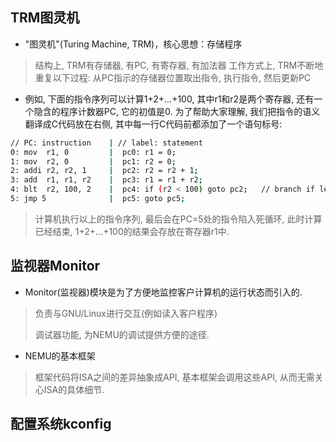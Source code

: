 ## TRM图灵机
- "图灵机"(Turing Machine, TRM)，核心思想：存储程序
> 结构上, TRM有存储器, 有PC, 有寄存器, 有加法器
> 工作方式上, TRM不断地重复以下过程: 从PC指示的存储器位置取出指令, 执行指令, 然后更新PC
- 例如, 下面的指令序列可以计算1+2+...+100, 其中r1和r2是两个寄存器, 还有一个隐含的程序计数器PC, 它的初值是0. 为了帮助大家理解, 我们把指令的语义翻译成C代码放在右侧, 其中每一行C代码前都添加了一个语句标号:

```bash
// PC: instruction    | // label: statement
0: mov  r1, 0         |  pc0: r1 = 0;
1: mov  r2, 0         |  pc1: r2 = 0;
2: addi r2, r2, 1     |  pc2: r2 = r2 + 1;
3: add  r1, r1, r2    |  pc3: r1 = r1 + r2;
4: blt  r2, 100, 2    |  pc4: if (r2 < 100) goto pc2;   // branch if less than
5: jmp 5              |  pc5: goto pc5;
```
> 计算机执行以上的指令序列, 最后会在PC=5处的指令陷入死循环, 此时计算已经结束, 1+2+...+100的结果会存放在寄存器r1中.
## 监视器Monitor
- Monitor(监视器)模块是为了方便地监控客户计算机的运行状态而引入的.
> 负责与GNU/Linux进行交互(例如读入客户程序)
> 
> 调试器功能, 为NEMU的调试提供方便的途径.
- NEMU的基本框架
> 框架代码将ISA之间的差异抽象成API, 基本框架会调用这些API, 从而无需关心ISA的具体细节.

## 配置系统kconfig
